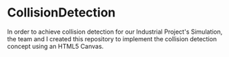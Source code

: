 # CollisionDetection

In order to achieve collision detection for our Industrial Project's Simulation, 
the team and I created this repository to implement the collision detection concept using an HTML5 Canvas. 
